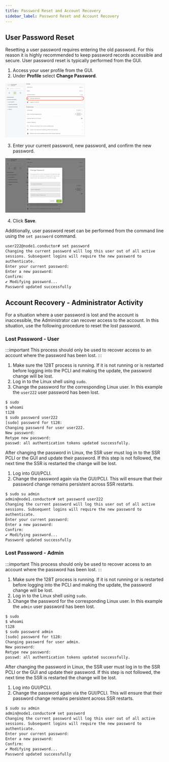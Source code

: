 ```yaml
---
title: Password Reset and Account Recovery
sidebar_label: Password Reset and Account Recovery
---
```


## User Password Reset

Resetting a user password requires entering the old password. For this reason it is highly recommended to keep password records accessible and secure. User password reset is typically performed from the GUI. 

1. Access your user profile from the GUI.
2. Under **Profile** select **Change Password**.

![User Profile](/img/user-profile.png)

3. Enter your current password, new password, and confirm the new password.

![Change Password Screen](/img/user-change-password.png)

4. Click **Save**.

Additionally, user password reset can be performed from the command line using the `set password` command.

```
user222@node1.conductor# set password
Changing the current password will log this user out of all active sessions. Subsequent logins will require the new password to authenticate.
Enter your current password:
Enter a new password:
Confirm:
✔ Modifying password...
Password updated successfully
```

## Account Recovery - Administrator Activity 

For a situation where a user password is lost and the account is inaccessible, the Administrator can recover access to the account. In this situation, use the following procedure to reset the lost password.

### Lost Password - User

:::important
This process should only be used to recover access to an account where the password has been lost. 
:::

1. Make sure the 128T process is running. If it is not running or is restarted before logging into the PCLI and making the update, the password change will be lost. 
2. Log in to the Linux shell using `sudo`. 
3. Change the password for the corresponding Linux user. In this example the `user222` user password has been lost.

```
$ sudo
$ whoami
t128
$ sudo password user222
[sudo] password for t128:
Changing password for user user222.
New password:
Retype new password:
passwd: all authentication tokens updated successfully.
```
After changing the password in Linux, the SSR user must log in to the SSR PCLI or the GUI and update their password. If this step is not followed, the next time the SSR is restarted the change will be lost. 

1. Log into GUI/PCLI.
2. Change the password again via the GUI/PCLI. This will ensure that their password change remains persistent across SSR restarts.

```
$ sudo su admin
admin@node1.conductor# set password user222
Changing the current password will log this user out of all active sessions. Subsequent logins will require the new password to authenticate.
Enter your current password:
Enter a new password:
Confirm:
✔ Modifying password...
Password updated successfully
```

### Lost Password - Admin

:::important
This process should only be used to recover access to an account where the password has been lost. 
:::

1. Make sure the 128T process is running. If it is not running or is restarted before logging into the PCLI and making the update, the password change will be lost. 
2. Log in to the Linux shell using `sudo`. 
3. Change the password for the corresponding Linux user. In this example the `admin` user password has been lost.

```
$ sudo
$ whoami
t128
$ sudo password admin
[sudo] password for t128:
Changing password for user admin.
New password:
Retype new password:
passwd: all authentication tokens updated successfully.
```
After changing the password in Linux, the SSR user must log in to the SSR PCLI or the GUI and update their password. If this step is not followed, the next time the SSR is restarted the change will be lost. 

1. Log into GUI/PCLI.
2. Change the password again via the GUI/PCLI. This will ensure that their password change remains persistent across SSR restarts.

```
$ sudo su admin
admin@node1.conductor# set password
Changing the current password will log this user out of all active sessions. Subsequent logins will require the new password to authenticate.
Enter your current password:
Enter a new password:
Confirm:
✔ Modifying password...
Password updated successfully
```

